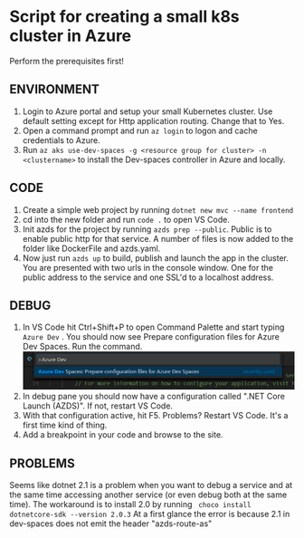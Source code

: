 # Script for creating a small k8s cluster in Azure
Perform the prerequisites first!  

## ENVIRONMENT
1. Login to Azure portal and setup your small Kubernetes cluster. Use default setting except for Http application routing. Change that to Yes.  
2. Open a command prompt and run ``` az login ``` to logon and cache credentials to Azure.
3. Run ``` az aks use-dev-spaces -g <resource group for cluster> -n <clustername> ``` to install the Dev-spaces controller in Azure and locally.

## CODE
1. Create a simple web project by running ``` dotnet new mvc --name frontend ```
2. cd into the new folder and run ``` code . ``` to open VS Code.
3. Init azds for the project by running ``` azds prep --public ```. Public is to enable public http for that service. A number of files is now added to the folder like DockerFile and azds.yaml.
4. Now just run ``` azds up ``` to build, publish and launch the app in the cluster. You are presented with two urls in the console window. One for the public address to the service and one SSL'd to a localhost address.

## DEBUG
1. In VS Code hit Ctrl+Shift+P to open Command Palette and start typing ``` Azure Dev ``` . You should now see Prepare configuration files for Azure Dev Spaces. Run the command.
![images](images/commandpalette.png)
2. In debug pane you should now have a configuration called ".NET Core Launch (AZDS)". If not, restart VS Code.
3. With that configuration active, hit F5. Problems? Restart VS Code. It's a first time kind of thing.
4. Add a breakpoint in your code and browse to the site.

## PROBLEMS
Seems like dotnet 2.1 is a problem when you want to debug a service and at the same time accessing another service (or even debug both at the same time). The workaround is to install 2.0 by running ```  choco install dotnetcore-sdk --version 2.0.3 ```
At a first glance the error is because 2.1 in dev-spaces does not emit the header "azds-route-as"
